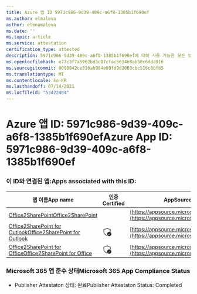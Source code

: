 ```yaml
---
title: Azure 앱 ID 5971c986-9d39-409c-a6f8-1385b1f690ef
ms.author: elmalova
author: elenamalova
ms.date: ''
ms.topic: article
ms.service: attestation
certification_type: attested
description: 5971c986-9d39-409c-a6f8-1385b1f690ef에 대해 사용 가능한 모든 보안 및 규정 준수 정보입니다.
ms.openlocfilehash: e77c3f7a5962bd3c07cfac5634b8ab58c6dda916
ms.sourcegitcommit: 0098942ce316ab984e09fd9d2063cbc516c8bfb5
ms.translationtype: MT
ms.contentlocale: ko-KR
ms.lasthandoff: 07/14/2021
ms.locfileid: "53422484"
---
```

# <a name="azure-app-id-5971c986-9d39-409c-a6f8-1385b1f690ef"></a><span data-ttu-id="f2a3f-103">Azure 앱 ID: 5971c986-9d39-409c-a6f8-1385b1f690ef</span><span class="sxs-lookup"><span data-stu-id="f2a3f-103">Azure App ID: 5971c986-9d39-409c-a6f8-1385b1f690ef</span></span>


### <a name="apps-associated-with-this-id"></a><span data-ttu-id="f2a3f-104">이 ID와 연결된 앱:</span><span class="sxs-lookup"><span data-stu-id="f2a3f-104">Apps associated with this ID:</span></span>
| <span data-ttu-id="f2a3f-105">**앱 이름**</span><span class="sxs-lookup"><span data-stu-id="f2a3f-105">**App name**</span></span> | <span data-ttu-id="f2a3f-106">**인증**</span><span class="sxs-lookup"><span data-stu-id="f2a3f-106">**Certified**</span></span> | <span data-ttu-id="f2a3f-107">**AppSource의 보기**</span><span class="sxs-lookup"><span data-stu-id="f2a3f-107">**View in AppSource**</span></span> |
|-|-|-|
| [<span data-ttu-id="f2a3f-108">Office2SharePoint</span><span class="sxs-lookup"><span data-stu-id="f2a3f-108">Office2SharePoint</span></span>](https://docs.microsoft.com/en-us/microsoft-365-app-certification/forward/17859280.o2s) |  | [https://appsource.microsoft.com/product/office/17859280.o2s](https://appsource.microsoft.com/product/office/17859280.o2s) |
| [<span data-ttu-id="f2a3f-109">Office2SharePoint for Outlook</span><span class="sxs-lookup"><span data-stu-id="f2a3f-109">Office2SharePoint for Outlook</span></span>](https://docs.microsoft.com/en-us/microsoft-365-app-certification/forward/WA104380689) | <img alt="Certified application badge" src="../media/certified-badge.png" height="25" width="25" /> | [https://appsource.microsoft.com/product/office/WA104380689](https://appsource.microsoft.com/product/office/WA104380689) |
| [<span data-ttu-id="f2a3f-110">Office2SharePoint for Office</span><span class="sxs-lookup"><span data-stu-id="f2a3f-110">Office2SharePoint for Office</span></span>](https://docs.microsoft.com/en-us/microsoft-365-app-certification/forward/WA104381787) | <img alt="Certified application badge" src="../media/certified-badge.png" height="25" width="25" /> | [https://appsource.microsoft.com/product/office/WA104381787](https://appsource.microsoft.com/product/office/WA104381787) |

### <a name="microsoft-365-app-compliance-status"></a><span data-ttu-id="f2a3f-111">Microsoft 365 앱 준수 상태</span><span class="sxs-lookup"><span data-stu-id="f2a3f-111">Microsoft 365 App Compliance Status</span></span>
- <span data-ttu-id="f2a3f-112">Publisher Attestaton 상태: 완료</span><span class="sxs-lookup"><span data-stu-id="f2a3f-112">Publisher Attestaton Status: Completed</span></span>
